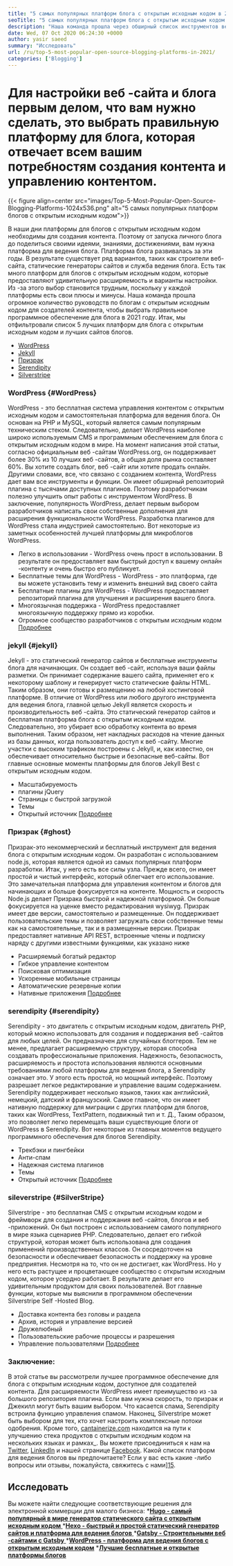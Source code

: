 ```yaml
---
title: "5 самых популярных платформ блога с открытым исходным кодом в 2021 году" 
seoTitle: "5 самых популярных платформ блога с открытым исходным кодом в 2021 году" 
description: "Наша команда прошла через обширный список инструментов ведения блога и управления контентом, и у нас есть короткие пятерки в топ -5 с открытым исходным кодом." 
date: Wed, 07 Oct 2020 06:24:30 +0000
author: yasir saeed
summary: "Исследовать" 
url: /ru/top-5-most-popular-open-source-blogging-platforms-in-2021/
categories: ['Blogging']
---
```


# Для настройки веб -сайта и блога первым делом, что вам нужно сделать, это выбрать правильную платформу для блога, которая отвечает всем вашим потребностям создания контента и управлению контентом.

{{< figure align=center src="images/Top-5-Most-Popular-Open-Source-Blogging-Platforms-1024x536.png" alt="5 самых популярных платформ блогов с открытым исходным кодом">}}

В наши дни платформы для блогов с открытым исходным кодом необходимы для создания контента. Поэтому от запуска личного блога до поделиться своими идеями, знаниями, достижениями, вам нужна платформа для ведения блога. Платформа блога развивалась за эти годы. В результате существует ряд вариантов, таких как строители веб-сайта, статические генераторы сайтов и служба ведения блога.
Есть так много платформ для блогов с открытым исходным кодом, которые предоставляют удивительную расширяемость и варианты настройки. Из -за этого выбор становится трудным, поскольку у каждой платформы есть свои плюсы и минусы. Наша команда прошла огромное количество руководств по блогам с открытым исходным кодом для создателей контента, чтобы выбрать правильное программное обеспечение для блога в 2021 году. Итак, мы отфильтровали список 5 лучших платформ для блога с открытым исходным кодом и лучших сайтов блогов.
  * [WordPress][1]
  * [Jekyll][2]
  * [Призрак][3]
  * [Serendipity][4]
  * [Silverstripe][5]

### **WordPress**    {#WordPress}
WordPress - это бесплатная система управления контентом с открытым исходным кодом и самостоятельная платформа для ведения блога. Он основан на PHP и MySQL, который является самым популярным техническим стеком. Следовательно, делает WordPress наиболее широко используемым CMS и программным обеспечением для блога с открытым исходным кодом в мире. На момент написания этой статьи, согласно официальным веб -сайтам WordPress.org, он поддерживает более 30% из 10 лучших веб -сайтов, а общая доля рынка составляет 60%.
Вы хотите создать блог, веб -сайт или хотите продать онлайн. Другими словами, все, что связано с созданием контента, WordPress дает вам все инструменты и функции. Он имеет обширный репозиторий плагина с тысячами доступных плагинов. Поэтому разработчикам полезно улучшить опыт работы с инструментом WordPress.
В заключение, популярность WordPress, делает первым выбором разработчиков написать свои собственные дополнения для расширения функциональности WordPress. Разработка плагинов для WordPress стала индустрией самостоятельно.
Вот некоторые из заметных особенностей лучшей платформы для микроблогов WordPress.
  * Легко в использовании - WordPress очень прост в использовании. В результате он предоставляет вам быстрый доступ к вашему онлайн -контенту и очень быстро его публикует.
  * Бесплатные темы для WordPress - WordPress - это платформа, где вы можете установить тему и изменить внешний вид своего сайта
  * Бесплатные плагины для WordPress - WordPress предоставляет репозиторий плагина для улучшения и расширения вашего блога.
  * Многоязычная поддержка - WordPress предоставляет многоязычную поддержку прямо из коробки.
  * Огромное сообщество разработчиков с открытым исходным кодом
    [Подробнее][6]

### **jekyll**    {#jekyll}
Jekyll - это статический генератор сайтов и бесплатные инструменты блога для начинающих. Он создает веб -сайт, используя ваши файлы разметки. Он принимает содержание вашего сайта, применяет его к некоторому шаблону и генерирует чисто статические файлы HTML. Таким образом, они готовы к размещению на любой хостинговой платформе.
В отличие от WordPress или любого другого инструмента для ведения блога, главной целью Jekyll является скорость и производительность веб -сайта. Это статический генератор сайтов и бесплатная платформа блога с открытым исходным кодом. Следовательно, это убирает всю обработку контента во время выполнения. Таким образом, нет накладных расходов на чтение данных из базы данных, когда пользователь доступ к веб -сайту. Многие участки с высоким трафиком построены с Jekyll, и, как известно, он обеспечивает относительно быстрые и безопасные веб-сайты.
Вот главные основные моменты платформы для блогов Jekyll Best с открытым исходным кодом.
  * Масштабируемость
  * плагины jQuery
  * Страницы с быстрой загрузкой
  * Темы
  * Открытый источник
    [Подробнее][7]

### **Призрак**    {#ghost}
Призрак-это некоммерческий и бесплатный инструмент для ведения блога с открытым исходным кодом. Он разработан с использованием node.js, которая является одной из самых популярных платформ разработки. Итак, у него есть все силы узла. Прежде всего, он имеет простой и чистый интерфейс, который облегчает его использование. Это замечательная платформа для управления контентом и блогов для начинающих и больше фокусируется на контенте.
Мощность и скорость Node.js делает Призрака быстрой и надежной платформой. Он больше фокусируется на уценке вместо редактирования wysiwyg. Призрак имеет две версии, самостоятельно и размещенные. Он поддерживает пользовательские темы и позволяет загружать свои собственные темы как на самостоятельные, так и в размещенные версии.
Призрак предоставляет нативные API REST, встроенные члены и подписку наряду с другими известными функциями, как указано ниже
  * Расширяемый богатый редактор
  * Гибкое управление контентом
  * Поисковая оптимизация
  * Ускоренные мобильные страницы
  * Автоматические резервные копии
  * Нативные приложения
    [Подробнее][8]

### **serendipity**    {#serendipity}
Serendipity - это двигатель с открытым исходным кодом, двигатель PHP, который можно использовать для создания и поддержания веб -сайтов для любых целей. Он предназначен для случайных блоггеров. Тем не менее, предлагает расширяемую структуру, которая способна создавать профессиональные приложения.
Надежность, безопасность, расширяемость и простота использования являются основными требованиями любой платформы для ведения блога, а Serendipity означает это. У этого есть простой, но мощный интерфейс. Поэтому разрешает легкое редактирование и управление вашим содержанием.
Serendipity поддерживает несколько языков, таких как английский, немецкий, датский и французский. Самое главное, что он имеет нативную поддержку для миграции с других платформ для блогов, таких как WordPress, TextPattern, подвижный тип и т. Д., Таким образом, это позволяет легко перемещать ваши существующие блоги от WordPress в Serendipity.
Вот некоторые из главных моментов ведущего программного обеспечения для блогов Serendipity.
  * Трекбэки и пингбейки
  * Анти-спам
  * Надежная система плагинов
  * Темы
  * Открытый источник
    [Подробнее][9]

### **sileverstripe**    {#SilverStripe}
Silverstripe - это бесплатная CMS с открытым исходным кодом и фреймворк для создания и поддержания веб -сайтов, блогов и веб -приложений. Он был построен с использованием самого популярного в мире языка сценариев PHP. Следовательно, делает его гибкой структурой, которая может быть использована для создания применений производственных классов.
Он сосредоточен на безопасности и обеспечивает безопасность и поддержку на уровне предприятия. Несмотря на то, что он не достигает, как WordPress. Но у него есть растущее и процветающее сообщество с открытым исходным кодом, которое усердно работает. В результате делает его удивительным продуктом для своих пользователей.
Вот главные функции, которые мы выяснили в программном обеспечении Silverstripe Self -Hosted Blog.
  * Доставка контента без головы и раздела
  * Архив, история и управление версией
  * Дружелюбный
  * Пользовательские рабочие процессы и разрешения
  * Управление пользователями
    [Подробнее][10]

### Заключение:
В этой статье вы рассмотрели лучшее программное обеспечение для блога с открытым исходным кодом, доступное для создателей контента. Для расширяемости WordPress имеет преимущество из -за большого репозитория плагина. Если вам нужна скорость, то призрак и Джекилл могут быть вашим выбором. Что касается спама, Serendipity встроила функцию управления спамом. Наконец, Silverstripe может быть выбором для тех, кто хочет настроить комплексные потоки одобрения.
Кроме того, [cantainerize.com][11] находится на пути к улучшению стека продуктов с открытым исходным кодом на нескольких языках и рамках_. Вы можете присоединиться к нам на [Twitter][12], [LinkedIn][13] и нашей странице [Facebook][14]. Какой список платформ для ведения блогов вы предпочитаете? Если у вас есть какие -либо вопросы или отзывы, пожалуйста, свяжитесь с нами][15].

## Исследовать
Вы можете найти следующие соответствующие решения для электронной коммерции для малого бизнеса:
  *[**Hugo - самый популярный в мире генератор статического сайта с открытым исходным кодом** ][16]
  *[**Hexo - быстрый и простой статический генератор сайтов и платформа для ведения блогов** ][17]
  *[**Gatsby - Строительными веб -сайтами с Gatsby** ][18]
  ***[WordPress - платформа для ведения блогов с открытым исходным кодом][19]** 
  ***[Лучшие бесплатные и открытые платформы блогов][20]** 

  
[1]: #wordpress
[2]: #jekyll
[3]: #ghost
[4]: #serendipity
[5]: #silverstripe
[6]: https://products.containerize.com/blogging/wordpress
[7]: https://products.containerize.com/blogging/jekyll
[8]: https://products.containerize.com/blogging/ghost
[9]: https://products.containerize.com/blogging/serendipity
[10]: https://products.containerize.com/blogging/silverstripe
[11]: https://www.containerize.com/
[12]: https://twitter.com/containerize_co
[13]: https://www.linkedin.com/company/containerize/
[14]: http://facebook.com/containerize
[15]: mailto:yasir.saeed@aspose.com
[16]: https://products.containerize.com/blogging/hugo/
[17]: https://products.containerize.com/blogging/hexo/
[18]: https://products.containerize.com/blogging/gatsby/
[19]: https://products.containerize.com/blogging/wordpress/
[20]: https://products.containerize.com/blogging/
